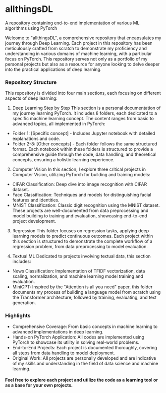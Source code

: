 # allthingsDL
A repository containing end-to-end implementation of various ML algorithms using PyTorch

Welcome to "allthingsDL", a comprehensive repository that encapsulates my journey through Deep Learning. Each project in this repository has been meticulously crafted from scratch to demonstrate my proficiency and understanding in various domains of machine learning, with a particular focus on PyTorch. This repository serves not only as a portfolio of my personal projects but also as a resource for anyone looking to delve deeper into the practical applications of deep learning.

### Repository Structure
This repository is divided into four main sections, each focusing on different aspects of deep learning:

1. Deep Learning Step by Step
This section is a personal documentation of my journey learning PyTorch. It includes 8 folders, each dedicated to a specific machine learning concept. The content ranges from basic to advanced topics, all implemented in PyTorch:

- Folder 1: [Specific concept] - Includes Jupyter notebook with detailed explanations and code.
- Folder 2-8: [Other concepts] - Each folder follows the same structured format.
Each notebook within these folders is structured to provide a comprehensive guide through the code, data handling, and theoretical concepts, ensuring a holistic learning experience.

2. Computer Vision
In this section, I explore three critical projects in Computer Vision, utilizing PyTorch for building and training models:

- CIFAR Classification: Deep dive into image recognition with CIFAR dataset.
- Face Classification: Techniques and models for distinguishing facial features and identities.
- MNIST Classification: Classic digit recognition using the MNIST dataset.
These projects are well-documented from data preprocessing and model building to training and evaluation, showcasing end-to-end project development.

3. Regression
This folder focuses on regression tasks, applying deep learning models to predict continuous outcomes. Each project within this section is structured to demonstrate the complete workflow of a regression problem, from data preprocessing to model evaluation.

4. Textual ML
Dedicated to projects involving textual data, this section includes:

- News Classification: Implementation of TFIDF vectorization, data scaling, normalization, and machine learning model training and evaluation.
- MiniGPT: Inspired by the "Attention is all you need" paper, this folder documents my process of building a language model from scratch using the Transformer architecture, followed by training, evaluating, and text generation.

### Highlights
- Comprehensive Coverage: From basic concepts in machine learning to advanced implementations in deep learning.
- Hands-on PyTorch Application: All codes are implemented using PyTorch to showcase its utility in solving real-world problems.
- End-to-End Projects: Each project is documented thoroughly, covering all steps from data handling to model deployment.
- Original Work: All projects are personally developed and are indicative of my skills and understanding in the field of data science and machine learning.

#### Feel free to explore each project and utilize the code as a learning tool or as a base for your own projects.
